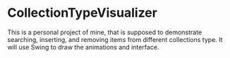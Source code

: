 # CollectionTypeVisualizer
This is a personal project of mine, that is supposed to demonstrate searching, inserting, and removing items from different collections type. It will use Swing to draw the animations and interface.
